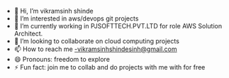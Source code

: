 - 👋 Hi, I’m vikramsinh shinde
- 👀 I’m interested in aws/devops git projects
- 🌱 I’m currently working in PJSOFTTECH.PVT.LTD for role AWS Solution Architect.
- 💞️ I’m looking to collaborate on cloud computing projects
- 📫 How to reach me -vikramsinhshindesinh@gmail.com
- 😄 Pronouns:  freedom to explore 
- ⚡ Fun fact: join me to collab and do projects with me with for free 

<!---
vikramsinhshinde/vikramsinhshinde is a ✨ special ✨ repository because its `README.md` (this file) appears on your GitHub profile.
You can click the Preview link to take a look at your changes.
--->
